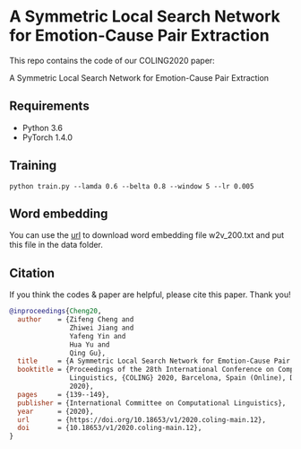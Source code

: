 # A Symmetric Local Search Network for Emotion-Cause Pair Extraction

This repo contains the code of our COLING2020 paper:

A Symmetric Local Search Network for Emotion-Cause Pair Extraction

## Requirements

- Python 3.6
- PyTorch 1.4.0

## Training
```shell
python train.py --lamda 0.6 --belta 0.8 --window 5 --lr 0.005
```

## Word embedding
You can use the [url](https://github.com/NUSTM/ECPE/tree/master/data_combine) to download word embedding file w2v_200.txt and put this file in the data folder.

## Citation

If you think the codes & paper are helpful, please cite this paper. Thank you! 

``` bibtex
@inproceedings{Cheng20,
  author    = {Zifeng Cheng and
               Zhiwei Jiang and
               Yafeng Yin and
               Hua Yu and
               Qing Gu},
  title     = {A Symmetric Local Search Network for Emotion-Cause Pair Extraction},
  booktitle = {Proceedings of the 28th International Conference on Computational
               Linguistics, {COLING} 2020, Barcelona, Spain (Online), December 8-13,
               2020},
  pages     = {139--149},
  publisher = {International Committee on Computational Linguistics},
  year      = {2020},
  url       = {https://doi.org/10.18653/v1/2020.coling-main.12},
  doi       = {10.18653/v1/2020.coling-main.12},
}
```



